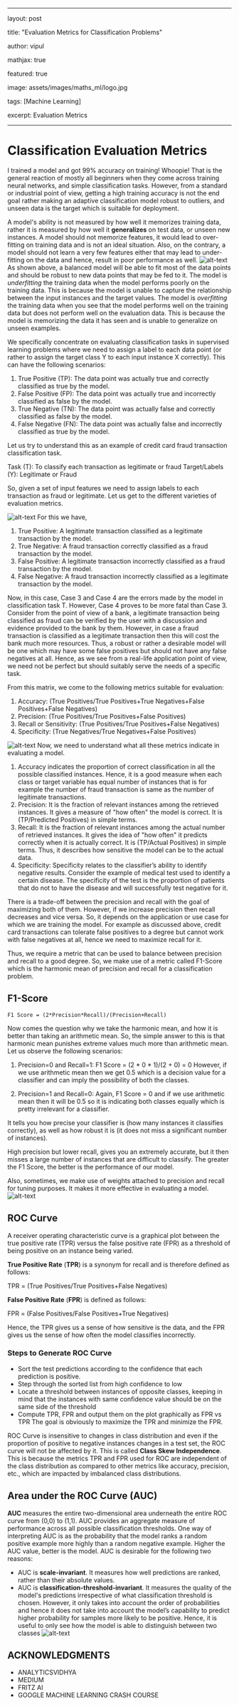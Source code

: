 
---

layout: post

title: "Evaluation Metrics for Classification Problems"

author: vipul

mathjax: true

featured: true

image: assets/images/maths_ml/logo.jpg

tags: [Machine Learning]

excerpt: Evaluation Metrics

---

# Classification Evaluation Metrics

I trained a model and got 99% accuracy on training! Whoopie! That is the general reaction of mostly all beginners when they come across training neural networks, and simple classification tasks. However, from a standard or industrial point of view, getting a high training accuracy is not the end goal rather making an adaptive classification model robust to outliers, and unseen data is the target which is suitable for deployment.

A model's ability is not measured by how well it memorizes training data, rather it is measured by how well it <b>generalizes</b> on test data, or unseen new instances. A model should not memorize features, it would lead to over-fitting on training data and is not an ideal situation. Also, on the contrary, a model should not learn a very few features either that may lead to under-fitting on the data and hence, result in poor performance as well.
![alt-text](https://raw.githubusercontent.com/vipulgaurav/vipulgaurav.github.io/master/assets/images/evaluation_metrics/mlconcepts_image5.png)
As shown above, a balanced model will be able to fit most of the data points and should be robust to new data points that may be fed to it. The model is _underfitting_ the training data when the model performs poorly on the training data. This is because the model is unable to capture the relationship between the input instances and the target values. The model is _overfitting_ the training data when you see that the model performs well on the training data but does not perform well on the evaluation data. This is because the model is memorizing the data it has seen and is unable to generalize on unseen examples.

We specifically concentrate on evaluating classification tasks in supervised learning problems where we need to assign a label to each data point (or rather to assign the target class Y to each input instance X correctly). This can have the following scenarios:

1. True Positive (TP): The data point was actually true and correctly classified as true by the model.
2. False Positive (FP): The data point was actually true and incorrectly classified as false by the model.
3. True Negative (TN): The data point was actually false and correctly classified as false by the model.
4. False Negative (FN): The data point was actually false and incorrectly classified as true by the model.

Let us try to understand this as an example of credit card fraud transaction classification task.

Task (T): To classify each transaction as legitimate or fraud
Target/Labels (Y): Legitimate or Fraud

So, given a set of input features we need to assign labels to each transaction as fraud or legitimate.
Let us get to the different varieties of evaluation metrics.

![alt-text](https://raw.githubusercontent.com/vipulgaurav/vipulgaurav.github.io/master/assets/images/evaluation_metrics/confusion-matrix.png)
 For this we have,
1. True Positive: A legitimate transaction classified as a legitimate transaction by the model.
2. True Negative: A fraud transaction correctly classified as a fraud transaction by the model.
3. False Positive: A legitimate transaction incorrectly classified as a fraud transaction by the model.
4. False Negative: A fraud transaction incorrectly classified as a legitimate transaction by the model.

Now, in this case, Case 3 and Case 4 are the errors made by the model in classification task T. However, Case 4 proves to be more fatal than Case 3. Consider from the point of view of a bank, a legitimate transaction being classified as fraud can be verified by the user with a discussion and evidence provided to the bank by them. However, in case a fraud transaction is classified as a legitimate transaction then this will cost the bank much more resources. Thus, a robust or rather a desirable model will be one which may have some false positives but should not have any false negatives at all. Hence, as we see from a real-life application point of view, we need not be perfect but should suitably serve the needs of a specific task.

From this matrix, we come to the following metrics suitable for evaluation:

1. Accuracy: (True Positives/True Positives+True Negatives+False Positives+False Negatives)
2. Precision: (True Positives/True Positives+False Positives)
3. Recall or Sensitivity:  (True Positives/True Positives+False Negatives)
4. Specificity: (True Negatives/True Negatives+False Positives)

![alt-text](https://raw.githubusercontent.com/vipulgaurav/vipulgaurav.github.io/master/assets/images/evaluation_metrics/model_performance.png)
Now, we need to understand what all these metrics indicate in evaluating a model.

1. Accuracy indicates the proportion of correct classification in all the possible classified instances. Hence, it is a good measure when each class or target variable has equal number of instances that is for example the number of fraud transaction is same as the number of legitimate transactions.
2. Precision: It is the fraction of relevant instances among the retrieved instances. It gives a measure of "how often" the model is correct. It is (TP/Predicted Positives) in simple terms.
3. Recall: It is the fraction of relevant instances among the actual number of retrieved instances. It gives the idea of "how often" it predicts correctly when it is actually correct. It is (TP/Actual Positives) in simple terms. Thus, it describes how sensitive the model can be to the actual data. 
4. Specificity: Specificity relates to the classifier’s ability to identify negative results. Consider the example of medical test used to identify a certain disease. The specificity of the test is the proportion of patients that do not to have the disease and will successfully test negative for it.

There is a trade-off between the precision and recall with the goal of maximizing both of them. However, if we increase precision then recall decreases and vice versa. So, it depends on the application or use case for which we are training the model. For example as discussed above, credit card transactions can tolerate false positives to a degree but cannot work with false negatives at all, hence we need to maximize recall for it. 

Thus, we require a metric that can be used to balance between precision and recall to a good degree. So, we make use of a metric called F1-Score which is the harmonic mean of precision and recall for a classification problem. 

## F1-Score
```
F1 Score = (2*Precision*Recall)/(Precision+Recall)
```
Now comes the question why we take the harmonic mean, and how it is better than taking an arithmetic mean. So, the simple answer to this is that harmonic mean punishes extreme values much more than arithmetic mean. Let us observe the following scenarios:

1. Precision=0 and Recall=1: 
F1 Score = (2 * 0 * 1)/(2 + 0) = 0
However, if we use arithmetic mean then we get 0.5 which is a decision value for a classifier and can imply the possibility of both the classes.

2. Precision=1 and Recall=0:
Again, F1 Score = 0 and if we use arithmetic mean then it will be 0.5 so it is indicating both classes equally which is pretty irrelevant for a classifier.

It tells you how precise your classifier is (how many instances it classifies correctly), as well as how robust it is (it does not miss a significant number of instances).

High precision but lower recall, gives you an extremely accurate, but it then misses a large number of instances that are difficult to classify. The greater the F1 Score, the better is the performance of our model.

Also, sometimes, we make use of weights attached to precision and recall for tuning purposes.
It makes it more effective in evaluating a model.
![alt-text](https://raw.githubusercontent.com/vipulgaurav/vipulgaurav.github.io/master/assets/images/evaluation_metrics/f1.png)
## ROC Curve

A receiver operating characteristic curve is a graphical plot between the true positive rate (TPR) versus the false positive rate (FPR) as a threshold of being positive on an instance being varied.

**True Positive Rate** (**TPR**) is a synonym for recall and is therefore defined as follows:

TPR = (True Positives/True Positives+False Negatives)

**False Positive Rate** (**FPR**) is  defined as follows:

FPR = (False Positives/False Positives+True Negatives)

Hence, the TPR gives us a sense of how sensitive is the data, and the FPR gives us the sense of how often the model classifies incorrectly.

### Steps to Generate ROC Curve

- Sort the test predictions according to the confidence that each prediction is positive.
- Step through the sorted list from high confidence to low
- Locate a threshold between instances of opposite classes, keeping in mind that the instances with same confidence value should be on the same side of the threshold
- Compute TPR, FPR and output them on the plot graphically as FPR vs TPR
The goal is obviously to maximize the TPR and minimize the FPR.

ROC Curve is insensitive to changes in class distribution and even if the proportion of positive to negative instances changes in a test set, the ROC curve will not be affected by it. This is called **Class Skew Independence**. This is because the metrics TPR and FPR used for ROC are independent of the class distribution as compared to other metrics like accuracy, precision, etc., which are impacted by imbalanced class distributions. 

## Area under the ROC Curve (AUC)

**AUC** measures the entire two-dimensional area underneath the entire ROC curve from (0,0) to (1,1). AUC provides an aggregate measure of performance across all possible classification thresholds. One way of interpreting AUC is as the probability that the model ranks a random positive example more highly than a random negative example.  Higher the AUC value, better is the model. AUC is desirable for the following two reasons:

-   AUC is **scale-invariant**. It measures how well predictions are ranked, rather than their absolute values.
-   AUC is **classification-threshold-invariant**. It measures the quality of the model's predictions irrespective of what classification threshold is chosen.
However, it only takes into account the order of probabilities and hence it does not take into account the model’s capability to predict higher probability for samples more likely to be positive. Hence, it is useful to only see how the model is able to distinguish between two classes
![alt-text](https://raw.githubusercontent.com/vipulgaurav/vipulgaurav.github.io/master/assets/images/evaluation_metrics/roc_auc_curve.png)
## ACKNOWLEDGMENTS

- ANALYTICSVIDHYA
- MEDIUM
- FRITZ AI
- GOOGLE MACHINE LEARNING CRASH COURSE
